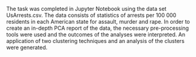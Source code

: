The task was completed in Jupyter Notebook using the data set UsArrests.csv. The data consists of statistics of arrests per 100 000 residents in each American state for assault, murder and rape. In order to create an in-depth PCA report of the data, the necessary pre-processing tools were used and the outcomes of the analyses were interpreted. An application of two clustering techniques and an analysis of the clusters were generated.
